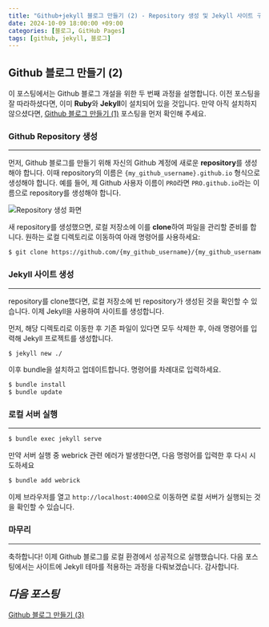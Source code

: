 ```yaml
---
title: "Github+jekyll 블로그 만들기 (2) - Repository 생성 및 Jekyll 사이트 구축"
date: 2024-10-09 18:00:00 +09:00
categories: [블로그, GitHub Pages]
tags: [github, jekyll, 블로그]
---
```


## Github 블로그 만들기 (2)

이 포스팅에서는 Github 블로그 개설을 위한 두 번째 과정을 설명합니다. 이전 포스팅을 잘 따라하셨다면, 이미 **Ruby**와 **Jekyll**이 설치되어 있을 것입니다. 만약 아직 설치하지 않으셨다면, [Github 블로그 만들기 (1)](/posts/blog2) 포스팅을 먼저 확인해 주세요.

### Github Repository 생성
---

먼저, Github 블로그를 만들기 위해 자신의 Github 계정에 새로운 **repository**를 생성해야 합니다. 이때 repository의 이름은 `{my_github_username}.github.io` 형식으로 생성해야 합니다. 예를 들어, 제 Github 사용자 이름이 `PRO`라면 `PRO.github.io`라는 이름으로 repository를 생성해야 합니다.

![Repository 생성 화면](https://github.com/user-attachments/assets/cb3f507e-90e3-4e67-b34c-2065e041d3b4)

새 repository를 생성했으면, 로컬 저장소에 이를 **clone**하여 파일을 관리할 준비를 합니다. 원하는 로컬 디렉토리로 이동하여 아래 명령어를 사용하세요:

```bash
$ git clone https://github.com/{my_github_username}/{my_github_username}.github.io
```
### Jekyll 사이트 생성
---

repository를 clone했다면, 로컬 저장소에 빈 repository가 생성된 것을 확인할 수 있습니다. 이제 Jekyll을 사용하여 사이트를 생성합니다.

먼저, 해당 디렉토리로 이동한 후 기존 파일이 있다면 모두 삭제한 후, 아래 명령어를 입력해 Jekyll 프로젝트를 생성합니다.

```bash
$ jekyll new ./
```

이후 bundle을 설치하고 업데이트합니다. 명령어를 차례대로 입력하세요.

```bash
$ bundle install
$ bundle update
```
### 로컬 서버 실행
---

```bash
$ bundle exec jekyll serve
```

만약 서버 실행 중 webrick 관련 에러가 발생한다면, 다음 명령어를 입력한 후 다시 시도하세요

```bash
$ bundle add webrick
```

이제 브라우저를 열고 `http://localhost:4000`으로 이동하면 로컬 서버가 실행되는 것을 확인할 수 있습니다.

### 마무리
---
축하합니다! 이제 Github 블로그를 로컬 환경에서 성공적으로 실행했습니다. 다음 포스팅에서는 사이트에 Jekyll 테마를 적용하는 과정을 다뤄보겠습니다. 감사합니다.

***다음 포스팅***
---
[Github 블로그 만들기 (3)](/posts/blog4)

